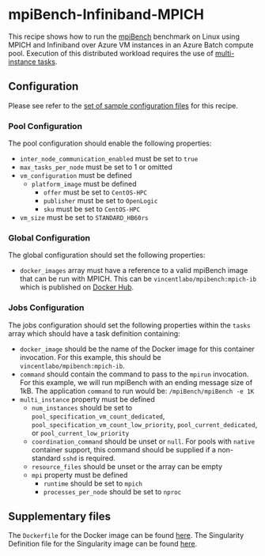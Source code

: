 # mpiBench-Infiniband-MPICH
This recipe shows how to run the
[mpiBench](https://github.com/LLNL/mpiBench) benchmark
on Linux using MPICH and Infiniband over Azure VM instances in an Azure
Batch compute pool. Execution of this distributed workload requires the use of
[multi-instance tasks](../../docs/80-batch-shipyard-multi-instance-tasks.md).

## Configuration
Please see refer to the [set of sample configuration files](./config) for
this recipe.

### Pool Configuration
The pool configuration should enable the following properties:
* `inter_node_communication_enabled` must be set to `true`
* `max_tasks_per_node` must be set to 1 or omitted
* `vm_configuration` must be defined
  * `platform_image` must be defined
    * `offer` must be set to `CentOS-HPC`
    * `publisher` must be set to `OpenLogic`
    * `sku` must be set to `CentOS-HPC`
* `vm_size` must be set to `STANDARD_HB60rs`

### Global Configuration
The global configuration should set the following properties:
* `docker_images` array must have a reference to a valid mpiBench image that
can be run with MPICH. This can be `vincentlabo/mpibench:mpich-ib` which
is published on [Docker Hub](https://hub.docker.com/r/vincentlabo/mpibench).

### Jobs Configuration
The jobs configuration should set the following properties within the `tasks`
array which should have a task definition containing:
* `docker_image` should be the name of the Docker image for this container
invocation. For this example, this should be `vincentlabo/mpibench:mpich-ib`.
* `command` should contain the command to pass to the `mpirun` invocation.
For this example, we will run mpiBench with an ending message size of 1kB.
The application `command` to run would be: `/mpiBench/mpiBench -e 1K`
* `multi_instance` property must be defined
  * `num_instances` should be set to `pool_specification_vm_count_dedicated`,
    `pool_specification_vm_count_low_priority`, `pool_current_dedicated`, or
    `pool_current_low_priority`
  * `coordination_command` should be unset or `null`. For pools with
    `native` container support, this command should be supplied if
    a non-standard `sshd` is required.
  * `resource_files` should be unset or the array can be empty
  * `mpi` property must be defined
    * `runtime` should be set to `mpich`
    * `processes_per_node` should be set to `nproc`

## Supplementary files
The `Dockerfile` for the Docker image can be found [here](./docker).
The Singularity Definition file for the Singularity image can be found
[here](./singularity).
